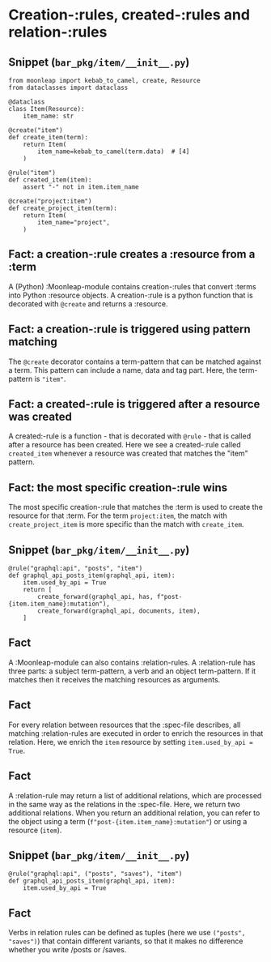 # Creation-:rules, created-:rules and relation-:rules

## Snippet (`bar_pkg/item/__init__.py`)

```
from moonleap import kebab_to_camel, create, Resource
from dataclasses import dataclass

@dataclass
class Item(Resource):
    item_name: str

@create("item")
def create_item(term):
    return Item(
        item_name=kebab_to_camel(term.data)  # [4]
    )

@rule("item")
def created_item(item):
    assert "-" not in item.item_name

@create("project:item")
def create_project_item(term):
    return Item(
        item_name="project",
    )
```

## Fact: a creation-:rule creates a :resource from a :term

A (Python) :Moonleap-module contains creation-:rules that convert :terms into Python :resource objects. A creation-:rule is a python function that is decorated with `@create` and returns a :resource.

## Fact: a creation-:rule is triggered using pattern matching

The `@create` decorator contains a term-pattern that can be matched against a term. This pattern can include a name, data and tag part. Here, the term-pattern is `"item"`.

## Fact: a created-:rule is triggered after a resource was created

A created:-rule is a function - that is decorated with `@rule` - that is called after a resource has been created. Here we see a created-:rule called `created_item` whenever a resource was created that matches the "item" pattern.

## Fact: the most specific creation-:rule wins

The most specific creation-:rule that matches the :term is used to create the resource for that :term. For the term `project:item`, the match with `create_project_item` is more specific than the match with `create_item`.

## Snippet (`bar_pkg/item/__init__.py`)

```
@rule("graphql:api", "posts", "item")
def graphql_api_posts_item(graphql_api, item):
    item.used_by_api = True
    return [
        create_forward(graphql_api, has, f"post-{item.item_name}:mutation"),
        create_forward(graphql_api, documents, item),
    ]
```

## Fact

A :Moonleap-module can also contains :relation-rules. A :relation-rule has three parts: a subject term-pattern, a verb and an object term-pattern. If it matches then it receives the matching resources as arguments.

## Fact

For every relation between resources that the :spec-file describes, all matching :relation-rules are executed in order to enrich the resources in that relation. Here, we enrich the `item` resource by setting `item.used_by_api = True`.

## Fact

A :relation-rule may return a list of additional relations, which are processed in the same way as the relations in the :spec-file. Here, we return two additional relations. When you return an additional relation, you can refer to the object using a term (`f"post-{item.item_name}:mutation"`) or using a resource (`item`).

## Snippet (`bar_pkg/item/__init__.py`)

```
@rule("graphql:api", ("posts", "saves"), "item")
def graphql_api_posts_item(graphql_api, item):
    item.used_by_api = True
```

## Fact

Verbs in relation rules can be defined as tuples (here we use `("posts", "saves")`) that contain different variants, so that it makes no difference whether you write /posts or /saves.
